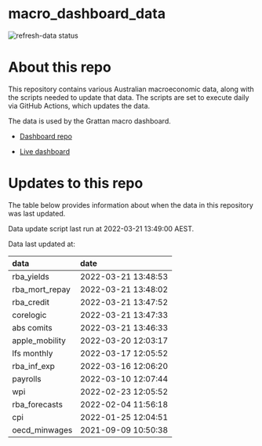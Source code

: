 
<!-- README.md is generated from README.Rmd. Please edit that file -->

# macro\_dashboard\_data

<!-- badges: start -->

![refresh-data
status](https://github.com/grattan/macro_dashboard_data/workflows/refresh-data/badge.svg)

<!-- badges: end -->

# About this repo

This repository contains various Australian macroeconomic data, along
with the scripts needed to update that data. The scripts are set to
execute daily via GitHub Actions, which updates the data.

The data is used by the Grattan macro dashboard.

  - [Dashboard repo](https://github.com/grattan/macrodashboard)

  - [Live dashboard](https://mattcowgill.shinyapps.io/macrodashboard/)

# Updates to this repo

The table below provides information about when the data in this
repository was last updated.

Data update script last run at 2022-03-21 13:49:00 AEST.

Data last updated at:

| data             | date                |
| :--------------- | :------------------ |
| rba\_yields      | 2022-03-21 13:48:53 |
| rba\_mort\_repay | 2022-03-21 13:48:02 |
| rba\_credit      | 2022-03-21 13:47:52 |
| corelogic        | 2022-03-21 13:47:33 |
| abs comits       | 2022-03-21 13:46:33 |
| apple\_mobility  | 2022-03-20 12:03:17 |
| lfs monthly      | 2022-03-17 12:05:52 |
| rba\_inf\_exp    | 2022-03-16 12:06:20 |
| payrolls         | 2022-03-10 12:07:44 |
| wpi              | 2022-02-23 12:05:52 |
| rba\_forecasts   | 2022-02-04 11:56:18 |
| cpi              | 2022-01-25 12:04:51 |
| oecd\_minwages   | 2021-09-09 10:50:38 |
